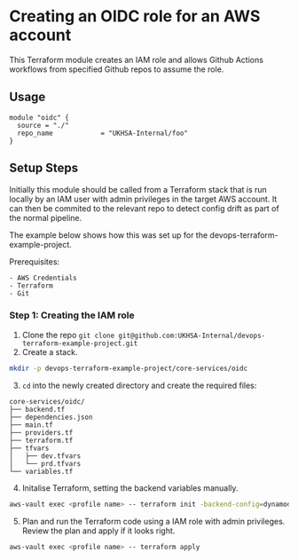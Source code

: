 # Creating an OIDC role for an AWS account

This Terraform module creates an IAM role and allows Github Actions workflows from specified Github repos to assume the role. 

## Usage

```hcl
module "oidc" {
  source = "./"
  repo_name            = "UKHSA-Internal/foo"
}
```

## Setup Steps

Initially this module should be called from a Terraform stack that is run locally by an IAM user with admin privileges in the target AWS account. It can then be commited to the relevant repo to detect config drift as part of the normal pipeline.

The example below shows how this was set up for the devops-terraform-example-project.

Prerequisites:

    - AWS Credentials
    - Terraform
    - Git

### Step 1: Creating the IAM role

1. Clone the repo `git clone git@github.com:UKHSA-Internal/devops-terraform-example-project.git`
2. Create a stack.
```bash
mkdir -p devops-terraform-example-project/core-services/oidc
```
3. `cd` into the newly created directory and create the required files:
```
core-services/oidc/
├── backend.tf
├── dependencies.json
├── main.tf
├── providers.tf
├── terraform.tf
├── tfvars
│   ├── dev.tfvars
│   └── prd.tfvars
└── variables.tf
```
4. Initalise Terraform, setting the backend variables manually.
```bash
aws-vault exec <profile name> -- terraform init -backend-config=dynamodb_table=<dynamodb table nae> -backend-config=bucket=<bucket name> -backend-config=key=<backend key>
```
5. Plan and run the Terraform code using a IAM role with admin privileges. Review the plan and apply if it looks right.
```bash
aws-vault exec <profile name> -- terraform apply
```
